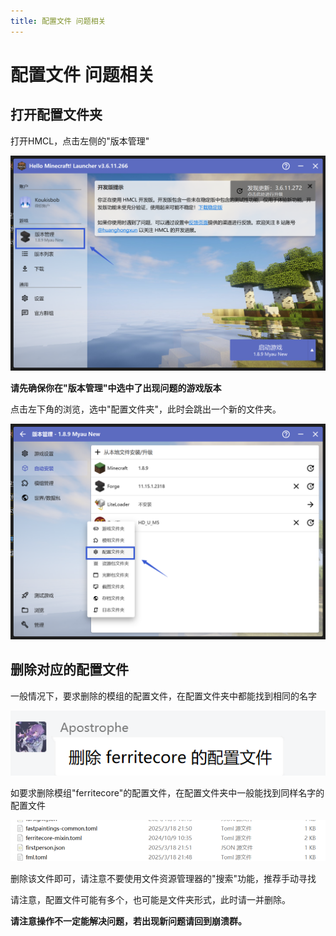 ```yaml
---
title: 配置文件 问题相关
---
```


# 配置文件 问题相关

## 打开配置文件夹

打开HMCL，点击左侧的"版本管理"
<br>

![示例](config/1.png)
<br>

**请先确保你在"版本管理"中选中了出现问题的游戏版本**

点击左下角的浏览，选中"配置文件夹"，此时会跳出一个新的文件夹。
<br>

![示例](config/2.png)
<br>

## 删除对应的配置文件

一般情况下，要求删除的模组的配置文件，在配置文件夹中都能找到相同的名字
<br>

![示例](config/3.png)
<br>

如要求删除模组"ferritecore"的配置文件，在配置文件夹中一般能找到同样名字的配置文件
<br>

![示例](config/4.png)
<br>

删除该文件即可，请注意不要使用文件资源管理器的"搜索"功能，推荐手动寻找

请注意，配置文件可能有多个，也可能是文件夹形式，此时请一并删除。

**请注意操作不一定能解决问题，若出现新问题请回到崩溃群。**